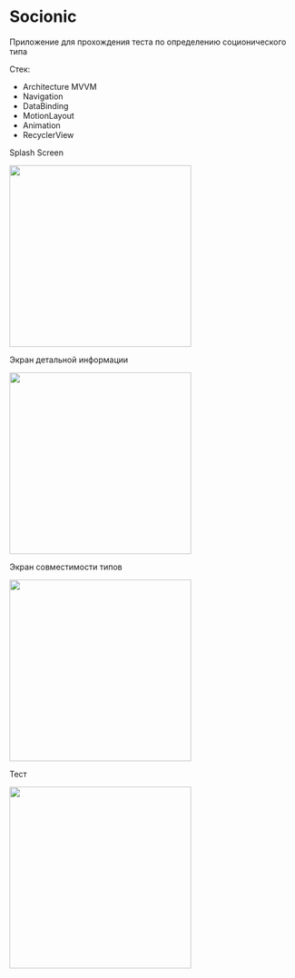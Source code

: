 # Socionic
Приложение для прохождения теста по определению соционического типа

Стек:

+ Architecture MVVM
+ Navigation
+ DataBinding
+ MotionLayout
+ Animation
+ RecyclerView



Splash Screen

<img src="https://github.com/Art-bond/okRes/blob/main/socionic_splash_demo.mp4" width="320">

Экран детальной информации

<img src="https://github.com/Art-bond/okRes/blob/main/socionic_detail_demo.mp4" width="320">

Экран совместимости типов

<img src="https://github.com/Art-bond/okRes/blob/main/socionic_concat_demo.mp4" width="320">

Тест

<img src="https://github.com/Art-bond/okRes/blob/main/socionic_questions_demo.mp4" width="320">
